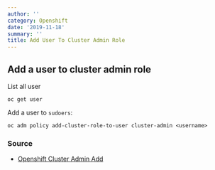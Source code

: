 ```yaml
---
author: ''
category: Openshift
date: '2019-11-18'
summary: ''
title: Add User To Cluster Admin Role
---
```

## Add a user to cluster admin role

List all user

    oc get user

Add a user to `sudoers`:

    oc adm policy add-cluster-role-to-user cluster-admin <username>

### Source

* [Openshift Cluster Admin Add](https://docs.openshift.com/container-platform/3.3/admin_solutions/user_role_mgmt.html#creating-a-cluster-administrator)